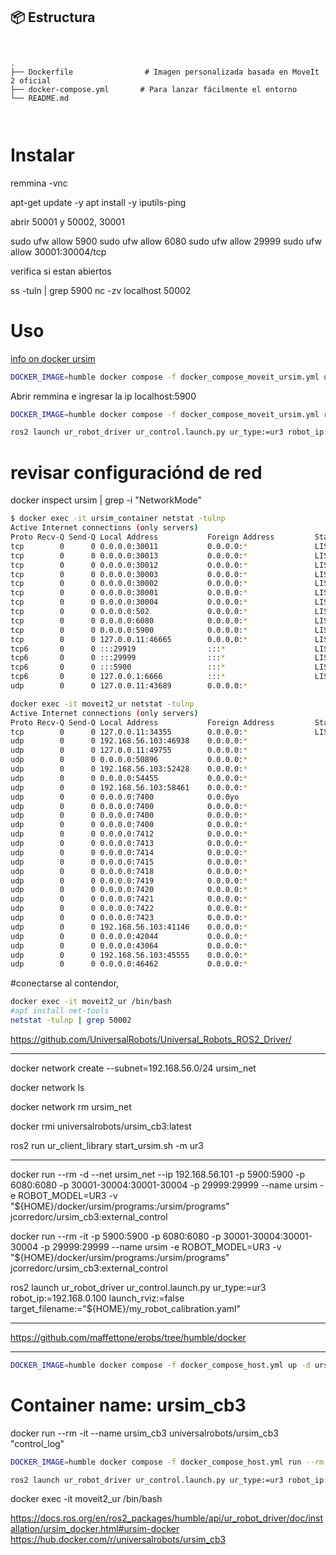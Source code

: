 ## 📦 Estructura

```


.
├── Dockerfile                # Imagen personalizada basada en MoveIt 2 oficial
├── docker-compose.yml       # Para lanzar fácilmente el entorno
└── README.md



```


# Instalar
remmina -vnc

apt-get update -y
apt install -y iputils-ping

abrir 50001 y 50002, 30001

sudo ufw allow 5900
sudo ufw allow 6080
sudo ufw allow 29999
sudo ufw allow 30001:30004/tcp

verifica si estan abiertos

ss -tuln | grep 5900
nc -zv localhost 50002

# Uso

[info on docker ursim](https://hub.docker.com/r/universalrobots/ursim_cb3)

```bash
DOCKER_IMAGE=humble docker compose -f docker_compose_moveit_ursim.yml up -d ursim
```



Abrir remmina e ingresar la ip localhost:5900

```bash
DOCKER_IMAGE=humble docker compose -f docker_compose_moveit_ursim.yml run --rm --name moveit2_ur gpu
```


```bash
ros2 launch ur_robot_driver ur_control.launch.py ur_type:=ur3 robot_ip:=192.168.56.101 launch_rviz:=true
```

# revisar configuraciónd de red

docker inspect ursim | grep -i "NetworkMode"

```bash
$ docker exec -it ursim_container netstat -tulnp
Active Internet connections (only servers)
Proto Recv-Q Send-Q Local Address           Foreign Address         State       PID/Program name    
tcp        0      0 0.0.0.0:30011           0.0.0.0:*               LISTEN      1198/URControl      
tcp        0      0 0.0.0.0:30013           0.0.0.0:*               LISTEN      1198/URControl      
tcp        0      0 0.0.0.0:30012           0.0.0.0:*               LISTEN      1198/URControl      
tcp        0      0 0.0.0.0:30003           0.0.0.0:*               LISTEN      1198/URControl      
tcp        0      0 0.0.0.0:30002           0.0.0.0:*               LISTEN      1198/URControl      
tcp        0      0 0.0.0.0:30001           0.0.0.0:*               LISTEN      1198/URControl      
tcp        0      0 0.0.0.0:30004           0.0.0.0:*               LISTEN      1198/URControl      
tcp        0      0 0.0.0.0:502             0.0.0.0:*               LISTEN      1198/URControl      
tcp        0      0 0.0.0.0:6080            0.0.0.0:*               LISTEN      44/python3          
tcp        0      0 0.0.0.0:5900            0.0.0.0:*               LISTEN      12/x11vnc           
tcp        0      0 127.0.0.11:46665        0.0.0.0:*               LISTEN      -                   
tcp6       0      0 :::29919                :::*                    LISTEN      56/java             
tcp6       0      0 :::29999                :::*                    LISTEN      56/java             
tcp6       0      0 :::5900                 :::*                    LISTEN      12/x11vnc           
tcp6       0      0 127.0.0.1:6666          :::*                    LISTEN      56/java             
udp        0      0 127.0.0.11:43689        0.0.0.0:*     
```


```bash
docker exec -it moveit2_ur netstat -tulnp
Active Internet connections (only servers)
Proto Recv-Q Send-Q Local Address           Foreign Address         State       PID/Program name    
tcp        0      0 127.0.0.11:34355        0.0.0.0:*               LISTEN      -                   
udp        0      0 192.168.56.103:46938    0.0.0.0:*                           947/dashboard_clien 
udp        0      0 127.0.0.11:49755        0.0.0.0:*                           -                   
udp        0      0 0.0.0.0:50896           0.0.0.0:*                           947/dashboard_clien 
udp        0      0 192.168.56.103:52428    0.0.0.0:*                           951/controller_stop 
udp        0      0 0.0.0.0:54455           0.0.0.0:*                           953/urscript_interf 
udp        0      0 192.168.56.103:58461    0.0.0.0:*                           955/robot_state_pub 
udp        0      0 0.0.0.0:7400            0.0.0yo
udp        0      0 0.0.0.0:7400            0.0.0.0:*                           955/robot_state_pub 
udp        0      0 0.0.0.0:7400            0.0.0.0:*                           949/robot_state_hel 
udp        0      0 0.0.0.0:7400            0.0.0.0:*                           951/controller_stop 
udp        0      0 0.0.0.0:7412            0.0.0.0:*                           951/controller_stop 
udp        0      0 0.0.0.0:7413            0.0.0.0:*                           951/controller_stop 
udp        0      0 0.0.0.0:7414            0.0.0.0:*                           949/robot_state_hel 
udp        0      0 0.0.0.0:7415            0.0.0.0:*                           949/robot_state_hel 
udp        0      0 0.0.0.0:7418            0.0.0.0:*                           955/robot_state_pub 
udp        0      0 0.0.0.0:7419            0.0.0.0:*                           955/robot_state_pub 
udp        0      0 0.0.0.0:7420            0.0.0.0:*                           947/dashboard_clien 
udp        0      0 0.0.0.0:7421            0.0.0.0:*                           947/dashboard_clien 
udp        0      0 0.0.0.0:7422            0.0.0.0:*                           953/urscript_interf 
udp        0      0 0.0.0.0:7423            0.0.0.0:*                           953/urscript_interf 
udp        0      0 192.168.56.103:41146    0.0.0.0:*                           953/urscript_interf 
udp        0      0 0.0.0.0:42044           0.0.0.0:*                           951/controller_stop 
udp        0      0 0.0.0.0:43064           0.0.0.0:*                           955/robot_state_pub 
udp        0      0 192.168.56.103:45555    0.0.0.0:*                           949/robot_state_hel 
udp        0      0 0.0.0.0:46462           0.0.0.0:*                           949/robot_state_hel 
```

#conectarse al contendor,

```bash
docker exec -it moveit2_ur /bin/bash
#apt install net-tools
netstat -tulnp | grep 50002
```

https://github.com/UniversalRobots/Universal_Robots_ROS2_Driver/

----


 docker network create --subnet=192.168.56.0/24 ursim_net

 docker network ls

docker network rm ursim_net

docker rmi universalrobots/ursim_cb3:latest

 ros2 run ur_client_library start_ursim.sh -m ur3


---

docker run --rm -d --net ursim_net --ip 192.168.56.101 -p 5900:5900 -p 6080:6080 -p 30001-30004:30001-30004  -p 29999:29999 --name ursim -e ROBOT_MODEL=UR3 -v "${HOME}/docker/ursim/programs:/ursim/programs" jcorredorc/ursim_cb3:external_control


docker run --rm -it -p 5900:5900 -p 6080:6080 -p 30001-30004:30001-30004  -p 29999:29999 --name ursim -e ROBOT_MODEL=UR3 -v "${HOME}/docker/ursim/programs:/ursim/programs" jcorredorc/ursim_cb3:external_control

ros2 launch ur_robot_driver ur_control.launch.py ur_type:=ur3 robot_ip:=192.168.0.100 launch_rviz:=false target_filename:="${HOME}/my_robot_calibration.yaml"

----

https://github.com/maffettone/erobs/tree/humble/docker

---

```bash
DOCKER_IMAGE=humble docker compose -f docker_compose_host.yml up -d ursim
```
# Container name: ursim_cb3
docker run --rm -it --name ursim_cb3 universalrobots/ursim_cb3 "control_log"


```bash
DOCKER_IMAGE=humble docker compose -f docker_compose_host.yml run --rm --name moveit2_ur gpu
```


```bash
ros2 launch ur_robot_driver ur_control.launch.py ur_type:=ur3 robot_ip:=192.168.56.101 launch_rviz:=true
```

docker exec -it moveit2_ur /bin/bash




https://docs.ros.org/en/ros2_packages/humble/api/ur_robot_driver/doc/installation/ursim_docker.html#ursim-docker
https://hub.docker.com/r/universalrobots/ursim_cb3
